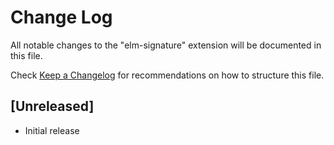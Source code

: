 # Change Log
All notable changes to the "elm-signature" extension will be documented in this file.

Check [Keep a Changelog](http://keepachangelog.com/) for recommendations on how to structure this file.

## [Unreleased]
- Initial release